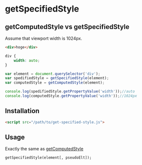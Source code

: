 # getSpecifiedStyle

## getComputedStyle vs getSpecifiedStyle

Assume that viewport width is 1024px.

```html
<div>hoge</div>
```

```css
div {
	width: auto;
}
```

```js
var element = document.querySelector('div');
var spedifiedStyle = getSpecifiedStyle(element);
var computedStyle = getComputedStyle(element);

console.log(spedifiedStyle.getPropertyValue('width'));//auto
console.log(computedStyle.getPropertyValue('width'));//1024px
```

## Installation

```html
<script src="/path/to/get-specified-style.js">
```

## Usage

Exactly the same as [getComputedStyle](https://developer.mozilla.org/en/docs/Web/API/Window/getComputedStyle)

```
getSpecifiedStyle(element[, pseudoElt]);
```